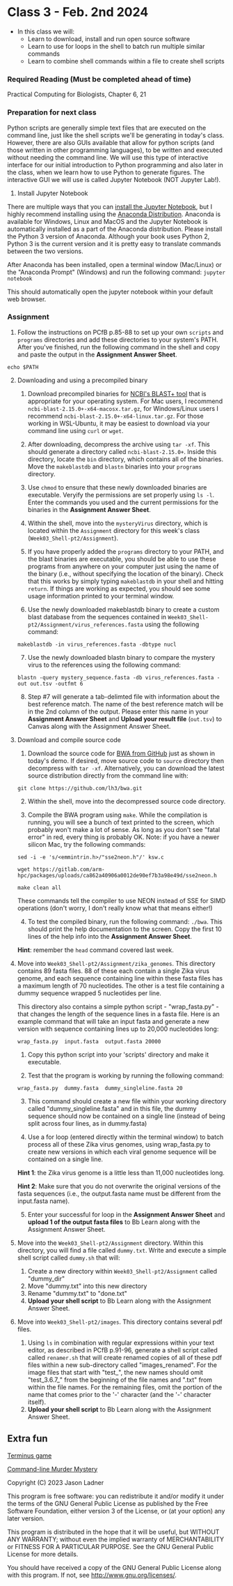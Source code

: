 # Class 3 - Feb. 2nd 2024
- In this class we will:
    - Learn to download, install and run open source software
    - Learn to use for loops in the shell to batch run multiple similar commands
    - Learn to combine shell commands within a file to create shell scripts

### Required Reading (**Must be completed ahead of time**)
Practical Computing for Biologists, Chapter 6, 21

### Preparation for next class

Python scripts are generally simple text files that are executed on the command line, just like the shell scripts we'll be generating in today's class. However, there are also GUIs available that allow for python scripts (and those written in other programming languages), to be written and executed without needing the command line. We will use this type of interactive interface for our initial introduction to Python programming and also later in the class, when we learn how to use Python to generate figures. The interactive GUI we will use is called Jupyter Notebook (NOT Jupyter Lab!). 

1. Install Jupyter Notebook

There are multiple ways that you can [install the Jupyter Notebook](http://jupyter.org/install), but I highly recommend installing using the [Anaconda Distribution](https://www.anaconda.com/download/). Anaconda is available for Windows, Linux and MacOS and the Jupyter Notebook is automatically installed as a part of the Anaconda distribution. Please install the Python 3 version of Anaconda. Although your book uses Python 2, Python 3 is the current version and it is pretty easy to translate commands between the two versions. 

After Anaconda has been installed, open a terminal window (Mac/Linux) or the "Anaconda Prompt" (Windows) and run the following command: ```jupyter notebook```

This should automatically open the jupyter notebook within your default web browser. 

### Assignment

1. Follow the instructions on PCfB p.85-88 to set up your own ```scripts``` and ```programs``` directories and add these directories to your system's PATH. After you've finished, run the following command in the shell and copy and paste the output in the **Assignment Answer Sheet**.

```echo $PATH```

2. Downloading and using a precompiled binary

    1. Download precompiled binaries for [NCBI's BLAST+ tool](https://ftp.ncbi.nlm.nih.gov/blast/executables/blast+/LATEST/) that is appropriate for your operating system. For Mac users, I recommend ```ncbi-blast-2.15.0+-x64-macosx.tar.gz```, for Windows/Linux users I recommend ```ncbi-blast-2.15.0+-x64-linux.tar.gz```. For those working in WSL-Ubuntu, it may be easiest to download via your command line using ```curl``` or ```wget```.
    
    2. After downloading, decompress the archive using ```tar -xf```. This should generate a directory called ```ncbi-blast-2.15.0+```. Inside this directory, locate the ```bin``` directory, which contains all of the binaries. Move the ```makeblastdb``` and ```blastn``` binaries into your ```programs``` directory. 
    
    3. Use ```chmod``` to ensure that these newly downloaded binaries are executable. Veryify the permissions are set properly using ```ls -l```. Enter the commands you used and the current permissions for the binaries in the **Assignment Answer Sheet**.
    
    4. Within the shell, move into  the ```mysteryVirus``` directory, which is located within the ```Assignment``` directory for this week's class (```Week03_Shell-pt2/Assignment```).
    
    5. If you have properly added the ```programs``` directory to your PATH, and the blast binaries are executable, you should be able to use these programs from anywhere on your computer just using the name of the binary (i.e., without specifying the location of the binary). Check that this works by simply typing ```makeblastdb``` in your shell and hitting ```return```. If things are working as expected, you should see some usage information printed to your terminal window. 
    
    6. Use the newly downloaded makeblastdb binary to create a custom blast database from the sequences contained in ```Week03_Shell-pt2/Assignment/virus_references.fasta``` using the following command:
    
    ```makeblastdb -in virus_references.fasta -dbtype nucl```
    
    7.  Use the newly downloaded blastn binary to compare the mystery virus to the references using the following command:
    
    ```blastn -query mystery_sequence.fasta -db virus_references.fasta -out out.tsv -outfmt 6```
    
    8.  Step #7 will generate a tab-delimted file with information about the best reference match. The name of the best reference match will be in the 2nd column of the output. Please enter this name in your **Assignment Answer Sheet** and **Upload your result file** (```out.tsv```) to Canvas along with the Assignment Answer Sheet. 


3. Download and compile source code
    
    1. Download the source code for [BWA from GitHub](https://sourceforge.net/projects/bio-bwa/files/) just as shown in today's demo. If desired, move source code to ```source``` directory then decompress with ```tar -xf```. Alternatively, you can download the latest source distribution directly from the command line with: 
    
    ```git clone https://github.com/lh3/bwa.git```
    
    2. Within the shell, move into the decompressed source code directory. 
    
    3. Compile the BWA program using ```make```. While the compilation is running, you will see a bunch of text printed to the screen, which probably won't make a lot of sense. As long as you don't see "fatal error" in red, every thing is probably OK. Note: if you have a newer silicon Mac, try the following commands:
    
    ```sed -i -e 's/<emmintrin.h>/"sse2neon.h"/' ksw.c```
    
    ```wget https://gitlab.com/arm-hpc/packages/uploads/ca862a40906a0012de90ef7b3a98e49d/sse2neon.h```
    
    ```make clean all```
    
    These commands tell the compiler to use NEON instead of SSE for SIMD operations (don't worry, I don't really know what that means either!)
    
    4. To test the compiled binary, run the following command: ```./bwa```. This should print the help documentation to the screen. Copy the first 10 lines of the help info into the **Assignment Answer Sheet**.
    
    **Hint**: remember the ```head``` command covered last week.  


4. Move into ```Week03_Shell-pt2/Assignment/zika_genomes```. This directory contains 89 fasta files. 88 of these each contain a single Zika virus genome, and each sequence containing line within these fasta files has a maximum length of 70 nucleotides. The other is a test file containing a dummy sequence wrapped 5 nucleotides per line.

    This directory also contains a simple python script - "wrap_fasta.py" - that changes the length of the sequence lines in a fasta file. Here is an example command that will take an input fasta and generate a new version with sequence containing lines up to 20,000 nucleotides long:

    ```wrap_fasta.py  input.fasta  output.fasta 20000```

    1. Copy this python script into your 'scripts' directory and make it executable.  

    2. Test that the program is working by running the following command:

    ```wrap_fasta.py  dummy.fasta  dummy_singleline.fasta 20```

    3. This command should create a new file within your working directory called "dummy_singleline.fasta" and in this file, the dummy sequence should now be contained on a single line (instead of being split across four lines, as in dummy.fasta)

    4. Use a for loop (entered directly within the terminal window) to batch process all of these Zika virus genomes, using wrap_fasta.py to create new versions in which each viral genome sequence will be contained on a single line.
    
    **Hint 1**: the Zika virus genome is a little less than 11,000 nucleotides long. 
    
    **Hint 2**: Make sure that you do not overwrite the original versions of the fasta sequences (i.e., the output.fasta name must be different from the input.fasta name).
    
    5. Enter your successful for loop in the **Assignment Answer Sheet** and **upload 1 of the output fasta files** to Bb Learn along with the Assignment Answer Sheet.

5. Move into the ```Week03_Shell-pt2/Assignment``` directory. Within this directory, you will find a file called ```dummy.txt```. Write and execute a simple shell script called ```dummy.sh``` that will:
    1. Create a new directory within ```Week03_Shell-pt2/Assignment``` called "dummy_dir"
    2. Move "dummy.txt" into this new directory
    3. Rename "dummy.txt" to "done.txt"
    4. **Upload your shell script** to Bb Learn along with the Assignment Answer Sheet. 


6. Move into ```Week03_Shell-pt2/images```. This directory contains several pdf files. 
    1. Using ```ls``` in combination with regular expressions within your text editor, as described in PCfB p.91-96, generate a shell script called called ```renamer.sh``` that will create renamed copies of all of these pdf files within a new sub-directory called "images\_renamed". For the image files that start with "test\_", the new names should omit "test\_3.6.7\_" from the beginning of the file names and ".txt" from within the file names. For the remaining files, omit the portion of the name that comes prior to the '-' character (and the '-' character itself).
    2. **Upload your shell script** to Bb Learn along with the Assignment Answer Sheet. 



## Extra fun

[Terminus game](http://web.mit.edu/mprat/Public/web/Terminus/Web/main.html)

[Command-line Murder Mystery](https://github.com/veltman/clmystery/)

Copyright (C) 2023  Jason Ladner

This program is free software: you can redistribute it and/or modify
it under the terms of the GNU General Public License as published by
the Free Software Foundation, either version 3 of the License, or
(at your option) any later version.

This program is distributed in the hope that it will be useful,
but WITHOUT ANY WARRANTY; without even the implied warranty of
MERCHANTABILITY or FITNESS FOR A PARTICULAR PURPOSE.  See the
GNU General Public License for more details.

You should have received a copy of the GNU General Public License
along with this program.  If not, see <http://www.gnu.org/licenses/>.



